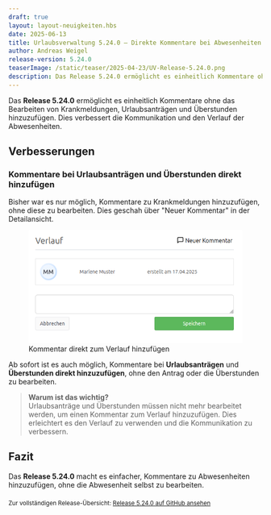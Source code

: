 ```yaml
---
draft: true
layout: layout-neuigkeiten.hbs
date: 2025-06-13
title: Urlaubsverwaltung 5.24.0 – Direkte Kommentare bei Abwesenheiten und Überstunden
author: Andreas Weigel
release-version: 5.24.0
teaserImage: /static/teaser/2025-04-23/UV-Release-5.24.0.png
description: Das Release 5.24.0 ermöglicht es einheitlich Kommentare ohne das Bearbeiten von Krankmeldungen, Urlaubsanträgen und Überstunden hinzuzufügen. Dies verbessert die Kommunikation und den Verlauf der Abwesenheiten.
---
```


Das **Release 5.24.0** ermöglicht es einheitlich Kommentare ohne das Bearbeiten von Krankmeldungen, Urlaubsanträgen und Überstunden hinzuzufügen. Dies verbessert die Kommunikation und den Verlauf der Abwesenheiten.

<!-- more -->

## Verbesserungen

### Kommentare bei Urlaubsanträgen und Überstunden direkt hinzufügen

Bisher war es nur möglich, Kommentare zu Krankmeldungen hinzuzufügen, ohne diese zu bearbeiten. Dies geschah über "Neuer Kommentar" in der Detailansicht.

<div class="flex my-8">
    <figure>
        <picture>
            <img
              src="kommentar-krankmeldung.png"
              alt="Kommentar direkt zum Verlauf hinzufügen"
              decoding="async"
              loading="lazy"
              class="rounded-lg"
            />
        </picture>
        <figcaption class="text-sm text-center">Kommentar direkt zum Verlauf hinzufügen</figcaption>
    </figure>
</div>

Ab sofort ist es auch möglich, Kommentare bei **Urlaubsanträgen** und **Überstunden direkt hinzuzufügen**, ohne den Antrag oder die Überstunden zu bearbeiten.

> **Warum ist das wichtig?**  
> Urlaubsanträge und Überstunden müssen nicht mehr bearbeitet werden, um einen Kommentar zum Verlauf hinzuzufügen. Dies erleichtert es den Verlauf zu verwenden und die Kommunikation zu verbessern.

## Fazit

Das **Release 5.24.0** macht es einfacher, Kommentare zu Abwesenheiten hinzuzufügen, ohne die Abwesenheit selbst zu bearbeiten.

<sub>Zur vollständigen Release-Übersicht: [Release 5.24.0 auf GitHub ansehen](https://github.com/urlaubsverwaltung/urlaubsverwaltung/releases/tag/urlaubsverwaltung-5.24.0)</sub>
